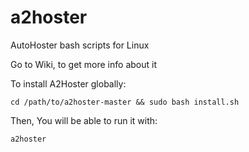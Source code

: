 # a2hoster
AutoHoster bash scripts for Linux

Go to Wiki, to get more info about it


To install A2Hoster globally:

`cd /path/to/a2hoster-master && sudo bash install.sh`

Then, You will be able to run it with:

`a2hoster`